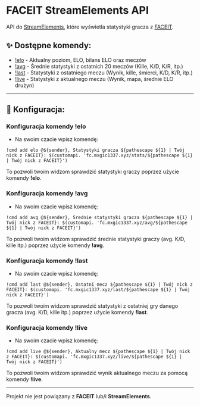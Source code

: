 # FACEIT StreamElements API

API do [StreamElements](https://streamelements.com), które wyświetla statystyki gracza z [FACEIT](https://faceit.com).

## ✨ Dostępne komendy:

- [!elo](https://github.com/mxgic1337/faceit-se-api#konfiguracja-komendy-elo) - Aktualny poziom, ELO, bilans ELO oraz meczów
- [!avg](https://github.com/mxgic1337/faceit-se-api#konfiguracja-komendy-avg) - Średnie statystyki z ostatnich 20 meczów (Kille, K/D, K/R, itp.)
- [!last](https://github.com/mxgic1337/faceit-se-api#konfiguracja-komendy-last) - Statystyki z ostatniego meczu (Wynik, kille, śmierci, K/D, K/R, itp.)
- [!live](https://github.com/mxgic1337/faceit-se-api#konfiguracja-komendy-live) - Statystyki z aktualnego meczu (Wynik, mapa, średnie ELO drużyn)

---

## 🔧 Konfiguracja:

### Konfiguracja komendy !elo

- Na swoim czacie wpisz komendę:

```
!cmd add elo @${sender}, Statystyki gracza ${pathescape ${1} | Twój nick z FACEIT}: $(customapi. 'fc.mxgic1337.xyz/stats/${pathescape ${1} | Twój nick z FACEIT}')
```

To pozwoli twoim widzom sprawdzić statystyki graczy poprzez użycie komendy **!elo**.

### Konfiguracja komendy !avg

- Na swoim czacie wpisz komendę:

```
!cmd add avg @${sender}, Średnie statystyki gracza ${pathescape ${1} | Twój nick z FACEIT}: $(customapi. 'fc.mxgic1337.xyz/avg/${pathescape ${1} | Twój nick z FACEIT}')
```

To pozwoli twoim widzom sprawdzić średnie statystyki graczy (avg. K/D, kille itp.) poprzez użycie komendy **!avg**.

### Konfiguracja komendy !last

- Na swoim czacie wpisz komendę:

```
!cmd add last @${sender}, Ostatni mecz ${pathescape ${1} | Twój nick z FACEIT}: $(customapi. 'fc.mxgic1337.xyz/last/${pathescape ${1} | Twój nick z FACEIT}')
```

To pozwoli twoim widzom sprawdzić statystyki z ostatniej gry danego gracza (avg. K/D, kille itp.) poprzez użycie komendy **!last**.

### Konfiguracja komendy !live

- Na swoim czacie wpisz komendę:

```
!cmd add live @${sender}, Aktualny mecz ${pathescape ${1} | Twój nick z FACEIT}: $(customapi. 'fc.mxgic1337.xyz/live/${pathescape ${1} | Twój nick z FACEIT}')
```

To pozwoli twoim widzom sprawdzić wynik aktualnego meczu za pomocą komendy **!live**.

---

Projekt nie jest powiązany z **FACEIT** lub/i **StreamElements**.
